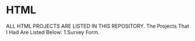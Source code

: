 # HTML
ALL HTML PROJECTS ARE LISTED IN THIS REPOSITORY.
The Projects That I Had Are Listed Below:
1.Survey Form.
